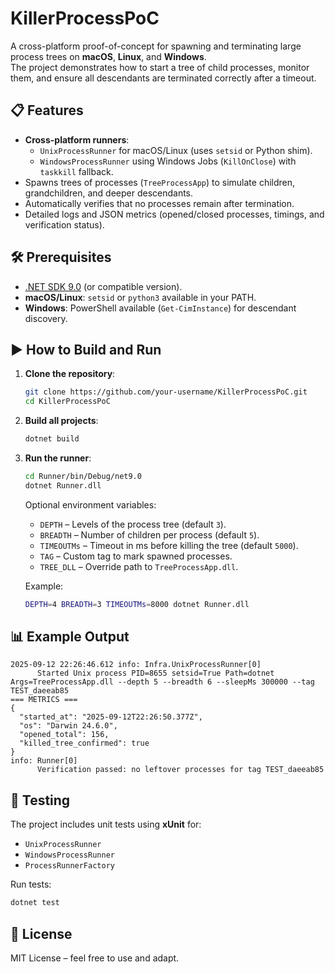 # KillerProcessPoC

A cross-platform proof-of-concept for spawning and terminating large process trees on **macOS**, **Linux**, and **Windows**.  
The project demonstrates how to start a tree of child processes, monitor them, and ensure all descendants are terminated correctly after a timeout.

## 📋 Features
- **Cross-platform runners**:
  - `UnixProcessRunner` for macOS/Linux (uses `setsid` or Python shim).
  - `WindowsProcessRunner` using Windows Jobs (`KillOnClose`) with `taskkill` fallback.
- Spawns trees of processes (`TreeProcessApp`) to simulate children, grandchildren, and deeper descendants.
- Automatically verifies that no processes remain after termination.
- Detailed logs and JSON metrics (opened/closed processes, timings, and verification status).

## 🛠 Prerequisites
- [.NET SDK 9.0](https://dotnet.microsoft.com/) (or compatible version).
- **macOS/Linux**: `setsid` or `python3` available in your PATH.  
- **Windows**: PowerShell available (`Get-CimInstance`) for descendant discovery.

## ▶️ How to Build and Run
1. **Clone the repository**:
   ```bash
   git clone https://github.com/your-username/KillerProcessPoC.git
   cd KillerProcessPoC
   ```
2. **Build all projects**:
   ```bash
   dotnet build
   ```
3. **Run the runner**:
   ```bash
   cd Runner/bin/Debug/net9.0
   dotnet Runner.dll
   ```
   Optional environment variables:
   - `DEPTH` – Levels of the process tree (default `3`).
   - `BREADTH` – Number of children per process (default `5`).
   - `TIMEOUTMs` – Timeout in ms before killing the tree (default `5000`).
   - `TAG` – Custom tag to mark spawned processes.
   - `TREE_DLL` – Override path to `TreeProcessApp.dll`.

   Example:
   ```bash
   DEPTH=4 BREADTH=3 TIMEOUTMs=8000 dotnet Runner.dll
   ```

## 📊 Example Output
```
2025-09-12 22:26:46.612 info: Infra.UnixProcessRunner[0]
      Started Unix process PID=8655 setsid=True Path=dotnet Args=TreeProcessApp.dll --depth 5 --breadth 6 --sleepMs 300000 --tag TEST_daeeab85
=== METRICS ===
{
  "started_at": "2025-09-12T22:26:50.377Z",
  "os": "Darwin 24.6.0",
  "opened_total": 156,
  "killed_tree_confirmed": true
}
info: Runner[0]
      Verification passed: no leftover processes for tag TEST_daeeab85
```

## 🧪 Testing
The project includes unit tests using **xUnit** for:
- `UnixProcessRunner`
- `WindowsProcessRunner`
- `ProcessRunnerFactory`

Run tests:
```bash
dotnet test
```

## 📄 License
MIT License – feel free to use and adapt.
